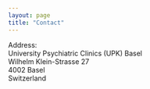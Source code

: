 ```yaml
---
layout: page
title: "Contact"
---
```


Address: <br />
University Psychiatric Clinics (UPK) Basel <br />
Wilhelm Klein-Strasse 27 <br />
4002 Basel <br />
Switzerland

